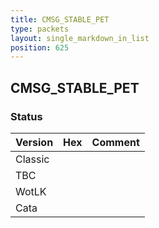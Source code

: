 ```yaml
---
title: CMSG_STABLE_PET
type: packets
layout: single_markdown_in_list
position: 625
---
```


## CMSG_STABLE_PET

### Status

Version | Hex | Comment
---------- | ---------- | ---------- 
Classic |  |  
TBC |  |  
WotLK |  |  
Cata |  |  
